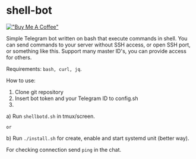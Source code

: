 # shell-bot

[!["Buy Me A Coffee"](https://www.buymeacoffee.com/assets/img/custom_images/orange_img.png)](https://www.buymeacoffee.com/kraloveckey)

Simple Telegram bot written on bash that execute commands in shell.
You can send commands to your server without SSH access, or open SSH port,
or something like this. Support many master ID's, you can provide access
for others.

Requirements: `bash, curl, jq`.

How to use:
1. Clone git repository
2. Insert bot token and your Telegram ID to config.sh
3. 
   
   a) Run <code>shellbotd.sh</code> in tmux/screen.

	or

   b) Run <code>./install.sh</code> for create, enable and start systemd unit (better way).

For checking connection send <code>ping</code> in the chat.
